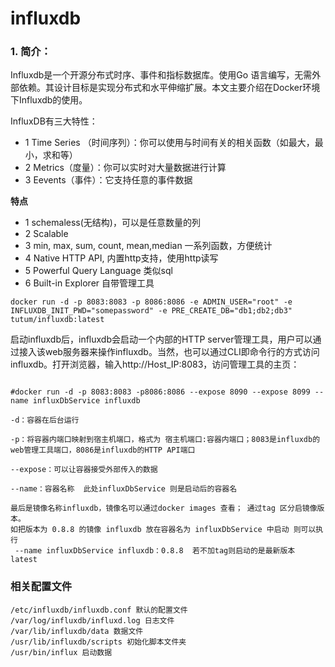 # influxdb


### 1. 简介：

Influxdb是一个开源分布式时序、事件和指标数据库。使用Go 语言编写，无需外部依赖。其设计目标是实现分布式和水平伸缩扩展。本文主要介绍在Docker环境下Influxdb的使用。

InfluxDB有三大特性：

* 1 Time Series （时间序列）：你可以使用与时间有关的相关函数（如最大，最小，求和等）
* 2 Metrics（度量）：你可以实时对大量数据进行计算
* 3 Eevents（事件）：它支持任意的事件数据

**特点**

* 1 schemaless(无结构)，可以是任意数量的列
* 2 Scalable
* 3 min, max, sum, count, mean,median 一系列函数，方便统计
* 4 Native HTTP API, 内置http支持，使用http读写
* 5 Powerful Query Language 类似sql
* 6 Built-in Explorer 自带管理工具


```shell
docker run -d -p 8083:8083 -p 8086:8086 -e ADMIN_USER="root" -e INFLUXDB_INIT_PWD="somepassword" -e PRE_CREATE_DB="db1;db2;db3" tutum/influxdb:latest

```

启动influxdb后，influxdb会启动一个内部的HTTP server管理工具，用户可以通过接入该web服务器来操作influxdb。当然，也可以通过CLI即命令行的方式访问influxdb。打开浏览器，输入http://Host_IP:8083，访问管理工具的主页：


```

#docker run -d -p 8083:8083 -p8086:8086 --expose 8090 --expose 8099 --name influxDbService influxdb
 
-d：容器在后台运行
 
-p：将容器内端口映射到宿主机端口，格式为 宿主机端口:容器内端口；8083是influxdb的web管理工具端口，8086是influxdb的HTTP API端口
 
--expose：可以让容器接受外部传入的数据
 
--name：容器名称  此处influxDbService 则是启动后的容器名
 
最后是镜像名称influxdb，镜像名可以通过docker images 查看； 通过tag 区分启镜像版本。
如把版本为 0.8.8 的镜像 influxdb 放在容器名为 influxDbService 中启动 则可以执行
 --name influxDbService influxdb：0.8.8  若不加tag则启动的是最新版本 latest
```

### 相关配置文件

```
/etc/influxdb/influxdb.conf 默认的配置文件
/var/log/influxdb/influxd.log 日志文件
/var/lib/influxdb/data 数据文件
/usr/lib/influxdb/scripts 初始化脚本文件夹
/usr/bin/influx 启动数据
 ```
